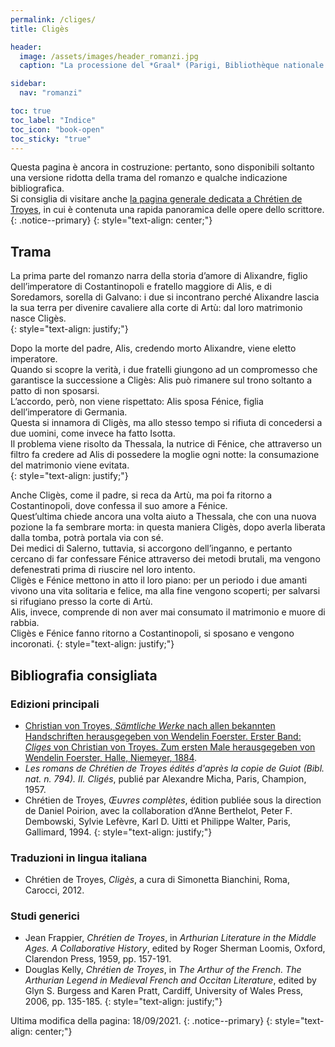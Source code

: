 ```yaml
---
permalink: /cliges/
title: Cligès

header:
  image: /assets/images/header_romanzi.jpg
  caption: "La processione del *Graal* (Parigi, Bibliothèque nationale de France, fr. 12577, f. 74v)"

sidebar:
  nav: "romanzi"

toc: true
toc_label: "Indice"
toc_icon: "book-open"
toc_sticky: "true"
---
```


Questa pagina è ancora in costruzione: pertanto, sono disponibili soltanto una versione ridotta della trama del romanzo e qualche indicazione bibliografica. <br />
Si consiglia di visitare anche [la pagina generale dedicata a Chrétien de Troyes](/progettochretien/chretien/), in cui è contenuta una rapida panoramica delle opere dello scrittore.
{: .notice--primary}
{: style="text-align: center;"}


## Trama

La prima parte del romanzo narra della storia d’amore di Alixandre, figlio
dell’imperatore di Costantinopoli e fratello maggiore di Alis, e di Soredamors, 
sorella di Galvano: i due si incontrano perché Alixandre lascia la sua terra per
divenire cavaliere alla corte di Artù: dal loro matrimonio nasce Cligès. <br />
{: style="text-align: justify;"}

Dopo la morte del padre, Alis, credendo morto Alixandre, viene eletto
imperatore. <br />
Quando si scopre la verità, i due fratelli giungono ad un compromesso
che garantisce la successione a Cligès: Alis può rimanere sul trono soltanto a patto
di non sposarsi. <br />
L’accordo, però, non viene rispettato: Alis sposa Fénice, figlia
dell’imperatore di Germania. <br />
Questa si innamora di Cligès, ma allo stesso tempo
si rifiuta di concedersi a due uomini, come invece ha fatto Isotta. <br />
Il problema
viene risolto da Thessala, la nutrice di Fénice, che attraverso un filtro fa credere
ad Alis di possedere la moglie ogni notte: la consumazione del matrimonio viene
evitata. <br />
{: style="text-align: justify;"}

Anche Cligès, come il padre, si reca da Artù, ma poi fa ritorno a
Costantinopoli, dove confessa il suo amore a Fénice. <br />
Quest’ultima chiede ancora
una volta aiuto a Thessala, che con una nuova pozione la fa sembrare morta: in
questa maniera Cligès, dopo averla liberata dalla tomba, potrà portala via con sé. <br />
Dei medici di Salerno, tuttavia, si accorgono dell’inganno, e pertanto cercano di
far confessare Fénice attraverso dei metodi brutali, ma vengono defenestrati prima
di riuscire nel loro intento. <br />
Cligès e Fénice mettono in atto il loro piano: per un
periodo i due amanti vivono una vita solitaria e felice, ma alla fine vengono
scoperti; per salvarsi si rifugiano presso la corte di Artù. <br />
Alis, invece, comprende di non aver mai consumato il matrimonio e muore di rabbia. <br />
Cligès e Fénice fanno
ritorno a Costantinopoli, si sposano e vengono incoronati.
{: style="text-align: justify;"}

## Bibliografia consigliata

### Edizioni principali

- [Christian von Troyes, *Sämtliche Werke* nach allen bekannten Handschriften
herausgegeben von Wendelin Foerster. Erster Band: *Cliges* von Christian von Troyes. Zum ersten
Male herausgegeben von Wendelin Foerster, Halle, Niemeyer, 1884](https://archive.org/details/smtlichewerken01chruoft "Leggi l'edizione su Internet Archive"). 
- *Les romans de Chrétien de Troyes édités d'après la copie de Guiot (Bibl. nat. n. 794). II. Cligés*, publié par Alexandre Micha,
Paris, Champion, 1957.
- Chrétien de Troyes, *Œuvres complètes*, édition publiée sous la direction de Daniel
Poirion, avec la collaboration d’Anne Berthelot, Peter F. Dembowski, Sylvie Lefèvre,
Karl D. Uitti et Philippe Walter, Paris, Gallimard, 1994.
{: style="text-align: justify;"}

### Traduzioni in lingua italiana

- Chrétien de Troyes, *Cligès*, a cura di Simonetta Bianchini, Roma, Carocci, 2012.


### Studi generici

- Jean Frappier, *Chrétien de Troyes*, in *Arthurian Literature in the Middle Ages. A Collaborative History*, edited by Roger Sherman Loomis, 
Oxford, Clarendon Press, 1959, pp. 157-191.
- Douglas Kelly, *Chrétien de Troyes*, in *The Arthur of the French. The Arthurian
Legend in Medieval French and Occitan Literature*, edited by Glyn S. Burgess and
Karen Pratt, Cardiff, University of Wales Press, 2006, pp. 135-185.
{: style="text-align: justify;"}

Ultima modifica della pagina: 18/09/2021.
{: .notice--primary}
{: style="text-align: center;"}
